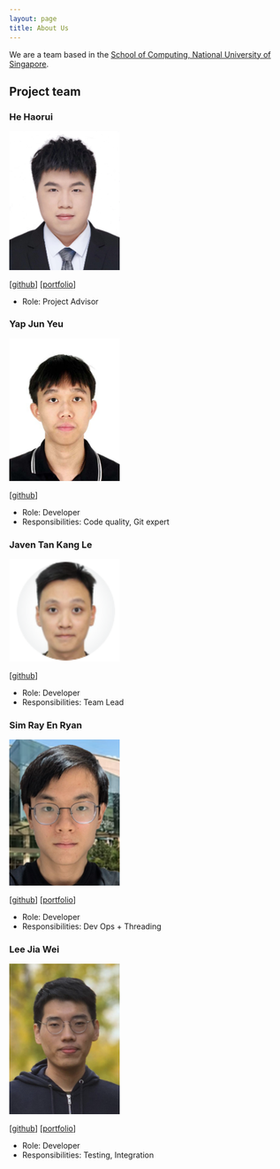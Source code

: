 ```yaml
---
layout: page
title: About Us
---
```


We are a team based in the [School of Computing, National University of Singapore](https://www.comp.nus.edu.sg).

## Project team

### He Haorui

<img src="images/feconi1024.png" width="200px">

[[github](https://github.com/feconi1024)]
[[portfolio](team/feconi1024.md)]

* Role: Project Advisor


### Yap Jun Yeu

<img src="images/yjunyeu.png" width="200px">

[[github](http://github.com/yjunyeu)]

* Role: Developer
* Responsibilities: Code quality, Git expert


### Javen Tan Kang Le

<img src="images/javentankangle.png" width="200px">

[[github](http://github.com/javentankangle)]

* Role: Developer
* Responsibilities: Team Lead

### Sim Ray En Ryan

<img src="images/hackari.png" width="200px">

[[github](http://github.com/hackari)]
[[portfolio](team/hackari)]

* Role: Developer
* Responsibilities: Dev Ops + Threading

### Lee Jia Wei

<img src="images/leejiawei23.png" width="200px">

[[github](https://github.com/LeeJiaWei23)]
[[portfolio](team/leejiawei23.md)]

* Role: Developer
* Responsibilities: Testing, Integration
